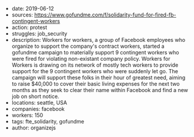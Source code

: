 - date: 2019-06-12
- sources: https://www.gofundme.com/f/solidarity-fund-for-fired-fb-contingent-workers
- action: protest
- struggles: job_security
- description: Workers for workers, a group of Facebook employees who organize to support the company's contract workers, started a gofundme campaign to materially support 9 contingent workers who were fired for violating non-existant company policy. Workers for Workers is drawing on its network of mostly tech workers to provide support for the 9 contingent workers who were suddenly let go. The campaign will support these folks in their hour of greatest need, aiming to raise $40,000 to cover their basic living expenses for the next two months as they seek to clear their name within Facebook and find a new job on short notice. 
- locations: seattle, USA
- companies: facebook
- workers: 150
- tags: fte_solidarity, gofundme
- author: organizejs
